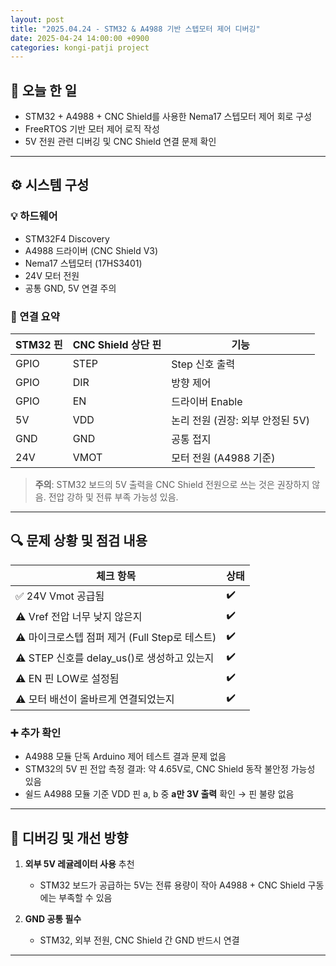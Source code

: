 ```yaml
---
layout: post
title: "2025.04.24 - STM32 & A4988 기반 스텝모터 제어 디버깅"
date: 2025-04-24 14:00:00 +0900
categories: kongi-patji project
---
```


## 📌 오늘 한 일
- STM32 + A4988 + CNC Shield를 사용한 Nema17 스텝모터 제어 회로 구성
- FreeRTOS 기반 모터 제어 로직 작성
- 5V 전원 관련 디버깅 및 CNC Shield 연결 문제 확인

---

## ⚙️ 시스템 구성

### 💡 하드웨어
- STM32F4 Discovery
- A4988 드라이버 (CNC Shield V3)
- Nema17 스텝모터 (17HS3401)
- 24V 모터 전원
- 공통 GND, 5V 연결 주의

### 📌 연결 요약
| STM32 핀 | CNC Shield 상단 핀 | 기능 |
|----------|--------------------|------|
| GPIO     | STEP               | Step 신호 출력 |
| GPIO     | DIR                | 방향 제어 |
| GPIO     | EN                 | 드라이버 Enable |
| 5V       | VDD                | 논리 전원 (권장: 외부 안정된 5V) |
| GND      | GND                | 공통 접지 |
| 24V      | VMOT               | 모터 전원 (A4988 기준) |

> **주의**: STM32 보드의 5V 출력을 CNC Shield 전원으로 쓰는 것은 권장하지 않음. 전압 강하 및 전류 부족 가능성 있음.

---

## 🔍 문제 상황 및 점검 내용

| 체크 항목 | 상태 |
|-----------|------|
| ✅ 24V Vmot 공급됨 | ✔️ |
| ⚠️ Vref 전압 너무 낮지 않은지 | ✔️ |
| ⚠️ 마이크로스텝 점퍼 제거 (Full Step로 테스트) | ✔️ |
| ⚠️ STEP 신호를 delay_us()로 생성하고 있는지 | ✔️ |
| ⚠️ EN 핀 LOW로 설정됨 | ✔️ |
| ⚠️ 모터 배선이 올바르게 연결되었는지 | ✔️ |

### ➕ 추가 확인
- A4988 모듈 단독 Arduino 제어 테스트 결과 문제 없음
- STM32의 5V 핀 전압 측정 결과: 약 4.65V로, CNC Shield 동작 불안정 가능성 있음
- 쉴드 A4988 모듈 기준 VDD 핀 a, b 중 **a만 3V 출력** 확인 → 핀 불량 없음

---

## 🧪 디버깅 및 개선 방향

1. **외부 5V 레귤레이터 사용** 추천
   - STM32 보드가 공급하는 5V는 전류 용량이 작아 A4988 + CNC Shield 구동에는 부족할 수 있음

2. **GND 공통 필수**
   - STM32, 외부 전원, CNC Shield 간 GND 반드시 연결

---
